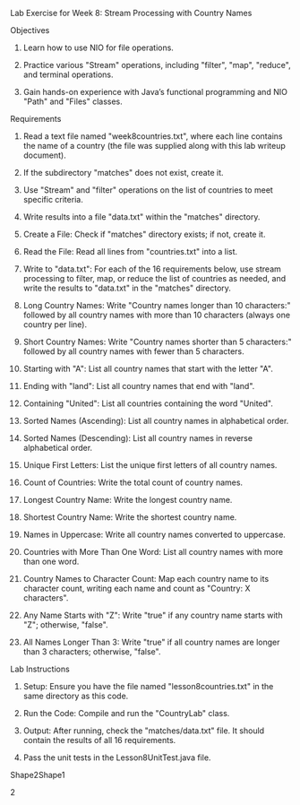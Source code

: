 Lab Exercise for Week 8: Stream Processing with Country Names




Objectives

1. Learn how to use NIO for file operations.

2. Practice various "Stream" operations, including "filter", "map", "reduce", and terminal operations.

3. Gain hands-on experience with Java’s functional programming and NIO "Path" and "Files" classes.

Requirements

1. Read a text file named "week8countries.txt", where each line contains the name of a country (the file was supplied along with this lab writeup document).

2. If the subdirectory "matches" does not exist, create it.

3. Use "Stream" and "filter" operations on the list of countries to meet specific criteria.

4. Write results into a file "data.txt" within the "matches" directory.

5. Create a File: Check if "matches" directory exists; if not, create it.

6. Read the File: Read all lines from "countries.txt" into a list.

7. Write to "data.txt": For each of the 16 requirements below, use stream processing to filter, map, or reduce the list of countries as needed, and write the results to "data.txt" in the "matches" directory.




1. Long Country Names: Write "Country names longer than 10 characters:" followed by all country names with more than 10 characters (always one country per line).

2. Short Country Names: Write "Country names shorter than 5 characters:" followed by all country names with fewer than 5 characters.

3. Starting with "A": List all country names that start with the letter "A".

4. Ending with "land": List all country names that end with "land".

5. Containing "United": List all countries containing the word "United".

6. Sorted Names (Ascending): List all country names in alphabetical order.

7. Sorted Names (Descending): List all country names in reverse alphabetical order.

8. Unique First Letters: List the unique first letters of all country names.

9. Count of Countries: Write the total count of country names.

10. Longest Country Name: Write the longest country name.

11. Shortest Country Name: Write the shortest country name.

12. Names in Uppercase: Write all country names converted to uppercase.

13. Countries with More Than One Word: List all country names with more than one word.

14. Country Names to Character Count: Map each country name to its character count, writing each name and count as "Country: X characters".

15. Any Name Starts with "Z": Write "true" if any country name starts with "Z"; otherwise, "false".

16. All Names Longer Than 3: Write "true" if all country names are longer than 3 characters; otherwise, "false".







Lab Instructions

1. Setup: Ensure you have the file named "lesson8countries.txt" in the same directory as this code.

2. Run the Code: Compile and run the "CountryLab" class.

3. Output: After running, check the "matches/data.txt" file. It should contain the results of all 16 requirements.

4. Pass the unit tests in the Lesson8UnitTest.java file.

Shape2Shape1

2

